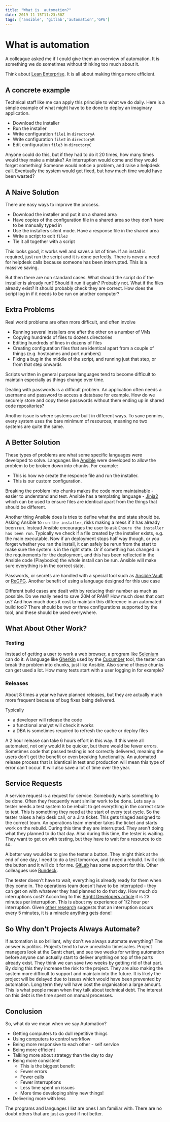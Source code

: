 ```yaml
---
title: "What is  automation?"
date: 2019-11-15T11:23:50Z
tags: ['ansible', 'gitlab','automation','GPG']
---
```


# What is automation
A colleague asked me if I could give them an overview of automation. It is something
we do sometimes without thinking  too much about it.

Think about [Lean Enterprise](https://en.wikipedia.org/wiki/Lean_enterprise). 
It is all about making things more efficient.


## A concrete example

Technical staff like me can apply this principle to what we do daily. 
Here is a simple example of what might have to be done to deploy an imaginary application.

* Download the installer
* Run the installer
* Write configuration `file1` in `directoryA`
* Write configuration `file2` in `directoryB`
* Edit configuration `file3` in `directoryC`

Anyone could do this, but if they had to do it 20 times, how many times would 
they make a mistake? An interruption would come and they would forget something! 
Someone would notice a problem, and raise a helpdesk call. Eventually the system would get fixed, but how
much time would have been wasted?

## A Naive Solution
There are easy ways to improve the process.

* Download the installer and put it on a shared area
* Have copies of the configuration file in a shared area so they don't have to be manually typed in
* Use the installers silent mode. Have a response file in the shared area
* Write a script to edit `file3`
* Tie it all together with a script

This looks good, it works well and saves a lot of time. If an install is required, just
run the script and it is done perfectly. There is never a need for helpdesk calls because
someone has been interrupted. This is a massive saving.

But then there are non standard cases. What should the script do if the installer is 
already run? Should it run it again? Probably not. What if the files already exist? It 
should probably check they are correct. How does the script log in if it needs to be 
run on another computer?

## Extra Problems
Real world problems are often more difficult, and often involve

* Running several installers one after the other on a number of VMs
* Copying hundreds of files to dozens directories
* Editing hundreds of lines in dozens of files
* Creating configuration files that are identical apart from a couple of things (e.g. hostnames and port numbers)
* Fixing a bug in the middle of the script, and running just that step, or from that step onwards

Scripts written in general purpose languages tend to become difficult to maintain especially
as things change over time.

Dealing with passwords is a difficult problem. An application often needs a username and 
password to access
a database for example. How do we securely store and copy these passwords without them
ending up in shared code repositories?

Another issue is where systems are built in different ways. To save pennies, every system uses
the bare minimum of resources, meaning no two systems are quite the same.

## A Better Solution
These types of problems are what some specific languages were developed to solve. Languages like 
[Ansible](https://docs.ansible.com/) were developed to allow the problem to be broken 
down into chunks. For example:

* This is how we create the response file and run the installer.
* This is our custom configuration.

Breaking the problem into chunks makes the code more maintainable - easier to understand and test. 
Ansible has a templating language - [Jinja2](https://palletsprojects.com/p/jinja/) 
which can be used to ensure files are identical apart from the things that should be different.

Another thing Ansible does is tries to define what the end state should be. Asking Ansible 
to `run the installer`, risks making a mess if it has already been run. Instead
Ansible encourages the user to ask `Ensure the installer has been run`. Typically we
check if a file created by the installer exists, e.g. the main executable. 
Now if an deployment stops half way though, or you forget whether you ran the install, it can 
safely be rerun from the start to make sure the system is in the right state. Or if something has changed
in the requirements for the deployment, and this has been reflected in the Ansible code 
(Playbooks) the whole install can be run. Ansible will make sure everything is in the correct
state.

Passwords, or secrets are handled with a special tool such as 
[Ansible Vault](https://docs.ansible.com/ansible/latest/user_guide/vault.html) or 
[ReGPG](https://dotat.at/prog/regpg/). Another benefit of using a language designed 
for this use case

Different build cases are dealt with by reducing their number as much as possible. Do we
really need to save 20M of RAM? How much does that cost us? And how much does it cost to maintain
this difference in an automated build tool? There should be two or three configurations
supported by the tool, and these should be used everywhere.

## What About Other Work?
### Testing
Instead of getting a user 
to work a web browser, a program like [Selenium](https://www.seleniumhq.org/) can do it. 
A language like [Gherkin](https://en.wikipedia.org/wiki/Cucumber_(software)#Gherkin_language) 
used by the [Cucumber](https://cucumber.io/docs) tool, the tester can break the 
problem into chunks, just like Ansible. Also some of 
these chunks can get used a lot. How many tests start with a user logging in for example?

### Releases
About 8 times a year we have planned releases, but they are actually much more frequent
because of bug fixes being delivered.

Typically 

* a developer will release the code
* a functional analyst will check it works
* a DBA is sometimes required to refresh the cache or deploy files

A 2 hour release can take 6 hours effort in this way. If this were all automated, not only would
it be quicker, but there would be fewer errors. Sometimes code that passed testing is not 
correctly delivered, meaning the users don't get the benefit or even breaking functionality.
An automated release process that is identical in test and production will mean this type of
error can't occur. It will also save a lot of time over the year.

## Service Requests
A service request is a request for service. Somebody wants something to be done. Often they
frequently want similar work to be done.
Lets say a tester needs a test system to be rebuilt to get everything in the correct state
to test. This is something they need at the start of every test cycle. 
So the tester raises a help desk call, or a Jira ticket. This gets triaged assigned
to the correct team. An operations team member takes the 
ticket and starts work on the rebuild. During this
time they are interrupted. They aren't doing what they planned to do that day. 
Also during this time, the tester is waiting. They want to get on with testing, but they
have to wait for a resource to do so.

A better way would be to give the tester a button. They might think at the end of one day, I need
to do a test tomorrow, and I need a rebuild. I will click the button and it will do it for me.
[GitLab](https://gitlab.com/) has some support for this. Other colleagues use [Rundeck](https://www.rundeck.com/open-source).

The tester doesn't have to wait, everything is already ready for them when they come in.
The operations team doesn't have to be interrupted - they can get on with whatever they
had planned to do that day. How much do interruptions cost? According to this 
[Bright Developers article](https://www.brightdevelopers.com/the-cost-of-interruption-for-software-developers/) 
it is 23 minutes per interruption. This is about my experience of 1/2 hour per interruption.
Given [other research](https://journals.sagepub.com/doi/10.1177/154193121005400437) suggests that an interruption occurs every 5 minutes, it is a miracle anything gets
done!

## So Why don't Projects Always Automate?
If automation is so brilliant, why don't we always automate everything? The answer is politics.
Projects tend to have unrealistic timescales. Project managers look at the Gantt chart, and
see two weeks for writing automation before anyone can actually start to deliver anything on top
of the parts already exist. They think we can save two weeks by getting rid of that part.
By doing this they increase the risk to the project.
They are also making the system more difficult to support and maintain into the future. It
is likely the project will be delayed due to issues which would have been prevented by automation.
Long term they will have
cost the organisation a large amount. This is what people mean when they talk about 
technical debt. The interest
on this debt is the time spent on manual processes.

## Conclusion
So, what do we mean when we say Automation?

* Getting computers to do dull repetitive things
* Using computers to control workflow
* Being more responsive to each other - self service
* Being more efficient
* Talking more about strategy than the day to day
* Being more consistent
  * This is the biggest benefit
  * Fewer errors
  * Fewer calls
  * Fewer interruptions
  * Less time spent on issues
  * More time developing shiny new things!
* Delivering more with less

The programs and languages I list are ones I am familiar with. There are no doubt others that
are just as good if not better.
